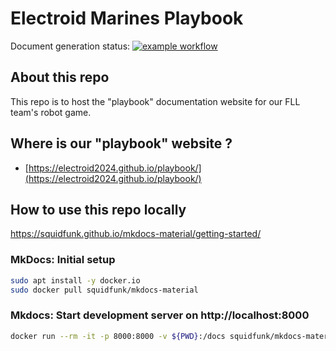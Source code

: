 # Electroid Marines Playbook 

Document generation status: [![example workflow](https://github.com/electroid2024/playbook/actions/workflows/ci.yml/badge.svg)](https://github.com/electroid2024/playbook/actions)

## About this repo

This repo is to host the "playbook" documentation website for our FLL team's robot game. 

## Where is our "playbook" website ?

- [https://electroid2024.github.io/playbook/](https://electroid2024.github.io/playbook/)

## How to use this repo locally

https://squidfunk.github.io/mkdocs-material/getting-started/

### MkDocs: Initial setup

```bash
sudo apt install -y docker.io
sudo docker pull squidfunk/mkdocs-material
```

### Mkdocs: Start development server on http://localhost:8000

```bash
docker run --rm -it -p 8000:8000 -v ${PWD}:/docs squidfunk/mkdocs-material
```
